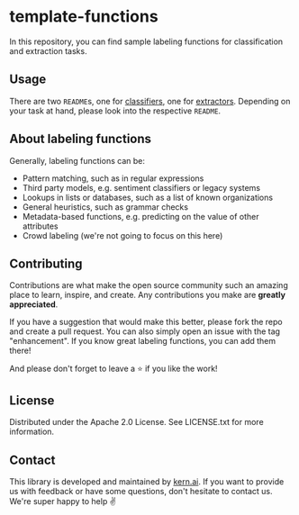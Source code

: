 # template-functions
In this repository, you can find sample labeling functions for classification and extraction tasks.

## Usage
There are two `README`s, one for [classifiers](classification/README.md), one for [extractors](extraction/README.md). Depending on your task at hand, please look into the respective `README`.

## About labeling functions
Generally, labeling functions can be:
- Pattern matching, such as in regular expressions
- Third party models, e.g. sentiment classifiers or legacy systems
- Lookups in lists or databases, such as a list of known organizations
- General heuristics, such as grammar checks
- Metadata-based functions, e.g. predicting on the value of other attributes
- Crowd labeling (we're not going to focus on this here)


## Contributing
Contributions are what make the open source community such an amazing place to learn, inspire, and create. Any contributions you make are **greatly appreciated**.

If you have a suggestion that would make this better, please fork the repo and create a pull request. You can also simply open an issue with the tag "enhancement". If you know great labeling functions, you can add them there!

And please don't forget to leave a ⭐ if you like the work! 

## License
Distributed under the Apache 2.0 License. See LICENSE.txt for more information.

## Contact
This library is developed and maintained by [kern.ai](https://github.com/code-kern-ai). If you want to provide us with feedback or have some questions, don't hesitate to contact us. We're super happy to help ✌️
